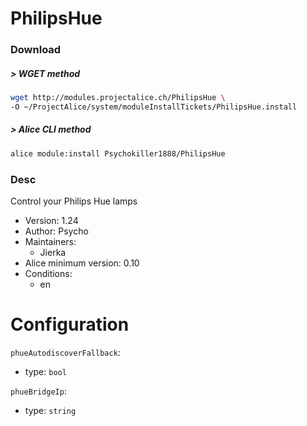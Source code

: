 # PhilipsHue

### Download

##### > WGET method
```bash
wget http://modules.projectalice.ch/PhilipsHue \
-O ~/ProjectAlice/system/moduleInstallTickets/PhilipsHue.install
```

##### > Alice CLI method
```bash
alice module:install Psychokiller1888/PhilipsHue
```

### Desc
Control your Philips Hue lamps

- Version: 1.24
- Author: Psycho
- Maintainers:
  - Jierka
- Alice minimum version: 0.10
- Conditions:
  - en


Configuration
=============

`phueAutodiscoverFallback`:
 - type: `bool`
 
`phueBridgeIp`:
 - type: `string`
 
